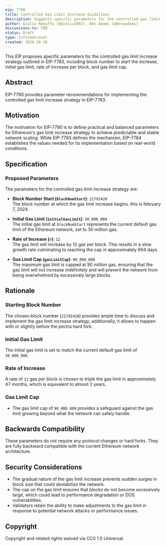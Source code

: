 ```yaml
---
eip: 7790  
title: Controlled Gas Limit Increase Guidelines
description: Suggests specific parameters for the controlled gas limit increase strategy introduced in EIP-7783.  
author: Giulio Rebuffo (@Giulio2002), Ben Adams (@benaadams)
discussions-to: TBD
status: Draft  
type: Informational  
created: 2024-10-18  
---
```


This EIP proposes specific parameters for the controlled gas limit increase strategy outlined in EIP-7783, including block number to start the increase, initial gas limit, rate of increase per block, and gas limit cap.

## **Abstract**

EIP-7790 provides parameter recommendations for implementing the controlled gas limit increase strategy in EIP-7783.

## **Motivation**

The motivation for EIP-7790 is to define practical and balanced parameters for Ethereum's gas limit increase strategy to achieve predictable and stable network scaling. While EIP-7783 defines the mechanism, EIP-7784 establishes the values needed for its implementation based on real-world conditions.

## **Specification**

### **Proposed Parameters**

The parameters for the controlled gas limit increase strategy are:

- **Block Number Start (`blockNumStart`)**: `21792420`  
  The block number at which the gas limit increase begins. this is february 7, 2024.
  
- **Initial Gas Limit (`initialGasLimit`)**: `30_000_000`  
  The initial gas limit at `blockNumStart` represents the current default gas limit of the Ethereum network, set to 30 million gas.

- **Rate of Increase (`r`)**: `12`  
  The gas limit will increase by 12 gas per block. This results in a slow growth rate culminating to reaching the cap in approximately 694 days.

- **Gas Limit Cap (`gasLimitCap`)**: `90_000_000`  
  The maximum gas limit is capped at 90 million gas, ensuring that the gas limit will not increase indefinitely and will prevent the network from being overwhelmed by excessively large blocks.

## **Rationale**

### **Starting Block Number**

The chosen block number (`21792420`) provides ample time to discuss and implement the gas limit increase strategy, additionally, it allows to happen with or slightly before the pectra hard fork.
  
### **Initial Gas Limit**

The initial gas limit is set to match the current default gas limit of `30_000_000`.
  
### **Rate of Increase**

A rate of `12` gas per block is chosen to triple the gas limit in approximately 47 months, which is equivalent to almost 2 years.

### **Gas Limit Cap**

- The gas limit cap of `90_000_000` provides a safeguard against the gas limit growing beyond what the network can safely handle.

## **Backwards Compatibility**

These parameters do not require any protocol changes or hard forks. They are fully backward compatible with the current Ethereum network architecture.

## **Security Considerations**

- The gradual nature of the gas limit increase prevents sudden surges in block size that could destabilize the network.
- The cap on the gas limit ensures that blocks do not become excessively large, which could lead to performance degradation or DOS vulnerabilities.
- Validators retain the ability to make adjustments to the gas limit in response to potential network attacks or performance issues.

## **Copyright**

Copyright and related rights waived via CC0 1.0 Universal.

